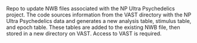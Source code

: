 Repo to update NWB files associated with the NP Ultra Psychedelics project. The code sources information from the VAST directory with the NP Ultra Psychedelics data and generates a new analysis table, stimulus table, and epoch table. These tables are added to the existing NWB file, then stored in a new directory on VAST. 
Access to VAST is required. 
